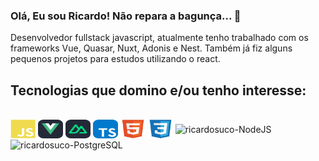 ### Olá, Eu sou Ricardo! Não repara a bagunça... 👋

Desenvolvedor fullstack javascript, atualmente tenho trabalhado com os frameworks Vue, Quasar, Nuxt, Adonis e Nest. Também já fiz alguns pequenos projetos para estudos utilizando o react.

## Tecnologias que domino e/ou tenho interesse:
<div style="display: inline_block"><br>
  <img align="center" alt="ricardosuco-Js" height="30" width="40" src="https://raw.githubusercontent.com/devicons/devicon/master/icons/javascript/javascript-plain.svg">
  <img align="center" alt="ricardosuco-vue" height="30" width="40" src="https://github.com/tandpfun/skill-icons/blob/main/icons/VueJS-Dark.svg">
  <img align="center" alt="ricardosuco-nuxt" height="30" width="40" src="https://github.com/tandpfun/skill-icons/blob/main/icons/NuxtJS-Dark.svg">
  <img align="center" alt="ricardosuco-ts" height="30" width="40" src="https://github.com/tandpfun/skill-icons/blob/main/icons/TypeScript.svg">
  <img align="center" alt="ricardosuco-HTML" height="30" width="40" src="https://raw.githubusercontent.com/devicons/devicon/master/icons/html5/html5-original.svg">
  <img align="center" alt="ricardosuco-CSS" height="30" width="40" src="https://raw.githubusercontent.com/devicons/devicon/master/icons/css3/css3-original.svg">
  <img align="center" alt="ricardosuco-NodeJS" height="30" width="40" src="https://cdn.jsdelivr.net/gh/devicons/devicon/icons/nodejs/nodejs-original.svg" />
  <img align="center" alt="ricardosuco-PostgreSQL" height="30" width="40" src="https://cdn.jsdelivr.net/gh/devicons/devicon/icons/postgresql/postgresql-original.svg" />
</div>

